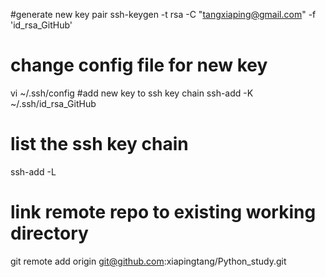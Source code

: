 #generate new key pair
ssh-keygen -t rsa -C "tangxiaping@gmail.com" -f 'id_rsa_GitHub'
# change config file for new key
vi ~/.ssh/config
#add new key to ssh key chain
ssh-add -K ~/.ssh/id_rsa_GitHub 
# list the ssh key chain
ssh-add -L
# link remote repo to existing working directory
git remote add origin git@github.com:xiapingtang/Python_study.git
